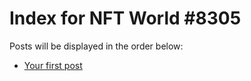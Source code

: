 # Index for NFT World #8305
Posts will be displayed in the order below:

- [Your first post](./001-first.md)

